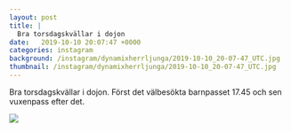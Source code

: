 ```yaml
---
layout: post
title: |
  Bra torsdagskvällar i dojon
date:   2019-10-10 20:07:47 +0000
categories: instagram
background: /instagram/dynamixherrljunga/2019-10-10_20-07-47_UTC.jpg
thumbnail: /instagram/dynamixherrljunga/2019-10-10_20-07-47_UTC.jpg
---
```

Bra torsdagskvällar i dojon. Först det välbesökta barnpasset 17.45 och sen vuxenpass efter det. 



<img src='/www-dynamix-herrljunga/instagram/dynamixherrljunga/2019-10-10_20-07-47_UTC.jpg' class='img-fluid' />
